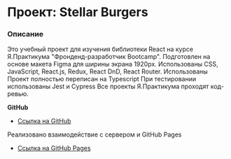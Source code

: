 # Проект: Stellar Burgers

### Описание
Это учебный проект для изучения библиотеки React на курсе Я.Практикума "Фронденд-разработчик Bootcamp".
Подготовлен на основе макета Figma для ширины экрана 1920px.
Использованы CSS, JavaScript, React.js, Redux, React DnD, React Router.
Использованы 
Проект полностью переписан на Typescript
При тестировании использованы Jest и Cypress
Все проекты Я.Практикума проходят код-ревью.

**GitHub**

* [Ссылка на GitHub](https://github.com/likeariverstream/react-burger)


Реализовано взаимодействие с сервером и GitHub Pages

* [Ссылка на GitHub Pages](https://likeariverstream.github.io/react-burger/index.html)
  